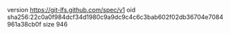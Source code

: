 version https://git-lfs.github.com/spec/v1
oid sha256:22c0a0f984dcf34d1980c9a9dc9c4c6c3bab602f02db36704e7084961a38cb0f
size 946
